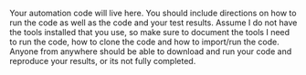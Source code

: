 Your automation code will live here. You should include directions on how to run the code as well as the code and your test results. Assume I do not have the tools installed that you use, so make sure to document the tools I need to run the code, how to clone the code and how to import/run the code.  Anyone from anywhere should be able to download and run your code and reproduce your results, or its not fully completed.